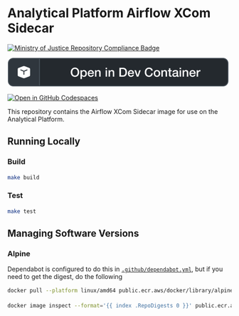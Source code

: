 # Analytical Platform Airflow XCom Sidecar

[![Ministry of Justice Repository Compliance Badge](https://github-community.service.justice.gov.uk/repository-standards/api/analytical-platform-airflow-xcom-sidecar/badge)](https://github-community.service.justice.gov.uk/repository-standards/analytical-platform-airflow-xcom-sidecar)

[![Open in Dev Container](https://raw.githubusercontent.com/ministryofjustice/.devcontainer/refs/heads/main/contrib/badge.svg)](https://vscode.dev/redirect?url=vscode://ms-vscode-remote.remote-containers/cloneInVolume?url=https://github.com/ministryofjustice/analytical-platform-airflow-xcom-sidecar)

[![Open in GitHub Codespaces](https://github.com/codespaces/badge.svg)](https://codespaces.new/ministryofjustice/analytical-platform-airflow-xcom-sidecar)

This repository contains the Airflow XCom Sidecar image for use on the Analytical Platform.

## Running Locally

### Build

```bash
make build
```

### Test

```bash
make test
```

## Managing Software Versions

### Alpine

Dependabot is configured to do this in [`.github/dependabot.yml`](.github/dependabot.yml), but if you need to get the digest, do the following

```bash
docker pull --platform linux/amd64 public.ecr.aws/docker/library/alpine:3.22

docker image inspect --format='{{ index .RepoDigests 0 }}' public.ecr.aws/docker/library/alpine:3.22
```

